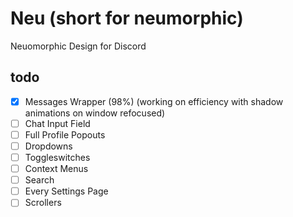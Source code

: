 # Neu (short for neumorphic)
Neuomorphic Design for Discord
## todo
- [x] Messages Wrapper (98%)
  (working on efficiency with shadow animations on window refocused)
- [ ] Chat Input Field
- [ ] Full Profile Popouts
- [ ] Dropdowns
- [ ] Toggleswitches
- [ ] Context Menus
- [ ] Search
- [ ] Every Settings Page
- [ ] Scrollers
